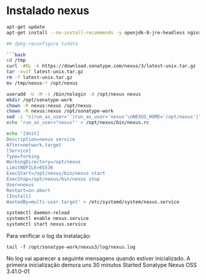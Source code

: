 # Instalado nexus
 ```bash
 apt-get update
 apt-get install --no-install-recommends -y openjdk-8-jre-headless nginx unzip curl net-tools

 ## dpkg-reconfigure tzdata

 ```bash
 cd /tmp
 curl -#OL -k https://download.sonatype.com/nexus/3/latest-unix.tar.gz
 tar -xvzf latest-unix.tar.gz
 rm -f latest-unix.tar.gz
 mv /tmp/nexus-* /opt/nexus

 useradd -U -M -s /bin/nologin -d /opt/nexus nexus
 mkdir /opt/sonatype-work
 chown -R nexus:nexus /opt/nexus
 chown -R nexus:nexus /opt/sonatype-work
 sed -i "s|run_as_user=''|run_as_user='nexus'\nNEXUS_HOME='/opt/nexus'|" /opt/nexus/bin/nexus
 echo 'run_as_user="nexus"' > /opt/nexus/bin/nexus.rc 

 echo '[Unit]
 Description=nexus service
 After=network.target
 [Service]
 Type=forking
 WorkingDirectory=/opt/nexus
 LimitNOFILE=65536
 ExecStart=/opt/nexus/bin/nexus start
 ExecStop=/opt/nexus/bin/nexus stop
 User=nexus
 Restart=on-abort
 [Install]
 WantedBy=multi-user.target' > /etc/systemd/system/nexus.service

 systemctl daemon-reload
 systemctl enable nexus.service
 systemctl start nexus.service
```
Para verificar o log da instalação:

 ```tail -f /opt/sonatype-work/nexus3/log/nexus.log```

No log vai aparecer a seguinte mensagens quando estiver inicializado. 
A primeira inicialização demora uns 30 minutos
   Started Sonatype Nexus OSS 3.41.0-01


 